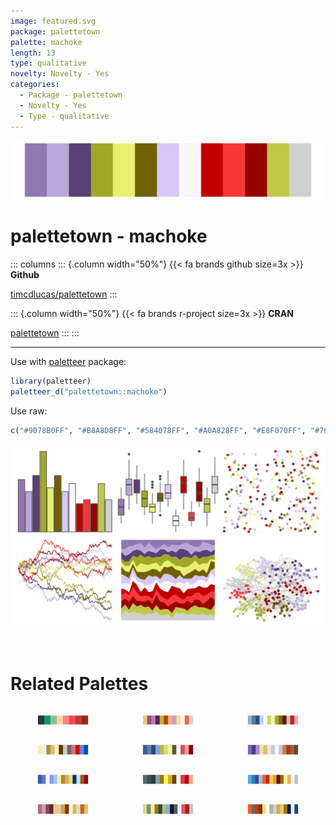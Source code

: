 ```yaml
---
image: featured.svg
package: palettetown
palette: machoke
length: 13
type: qualitative
novelty: Novelty - Yes
categories:
  - Package - palettetown
  - Novelty - Yes
  - Type - qualitative
---
```


![](featured.svg)

# palettetown - machoke 

::: columns
::: {.column width="50%"}
{{< fa brands github size=3x >}}
**Github**

[timcdlucas/palettetown](https://github.com/timcdlucas/palettetown)
:::

::: {.column width="50%"}
{{< fa brands r-project size=3x >}}
**CRAN**

[palettetown](https://CRAN.R-project.org/package=palettetown)
:::
:::

<hr> 

Use with [paletteer](https://emilhvitfeldt.github.io/paletteer/) package:

```r
library(paletteer)
paletteer_d("palettetown::machoke")
```

Use raw:

```r
c("#9078B0FF", "#B8A8D8FF", "#584078FF", "#A0A828FF", "#E8F070FF", "#706000FF", "#D8C8F8FF", "#F8F8F8FF", "#C00000FF", "#F83838FF", "#980000FF", "#C0C848FF", "#D0D0D0FF")
``` 

![](examples.svg) 

<br>

# Related Palettes

<div class="list" style="display: grid; grid-template-columns: auto auto auto;"> <figure class="figure">
<a href="../../awtools/a_palette/"> <img src="../../awtools/a_palette/featured.svg" style="width: 100%;" class="figure-img"></a>
</figure> <figure class="figure">
<a href="../../palettetown/koffing/"> <img src="../../palettetown/koffing/featured.svg" style="width: 100%;" class="figure-img"></a>
</figure> <figure class="figure">
<a href="../../palettetown/golduck/"> <img src="../../palettetown/golduck/featured.svg" style="width: 100%;" class="figure-img"></a>
</figure> <figure class="figure">
<a href="../../palettetown/togepi/"> <img src="../../palettetown/togepi/featured.svg" style="width: 100%;" class="figure-img"></a>
</figure> <figure class="figure">
<a href="../../palettetown/qwilfish/"> <img src="../../palettetown/qwilfish/featured.svg" style="width: 100%;" class="figure-img"></a>
</figure> <figure class="figure">
<a href="../../palettetown/wartortle/"> <img src="../../palettetown/wartortle/featured.svg" style="width: 100%;" class="figure-img"></a>
</figure> <figure class="figure">
<a href="../../palettetown/chinchou/"> <img src="../../palettetown/chinchou/featured.svg" style="width: 100%;" class="figure-img"></a>
</figure> <figure class="figure">
<a href="../../palettetown/murkrow/"> <img src="../../palettetown/murkrow/featured.svg" style="width: 100%;" class="figure-img"></a>
</figure> <figure class="figure">
<a href="../../palettetown/feraligatr/"> <img src="../../palettetown/feraligatr/featured.svg" style="width: 100%;" class="figure-img"></a>
</figure> <figure class="figure">
<a href="../../palettetown/weezing/"> <img src="../../palettetown/weezing/featured.svg" style="width: 100%;" class="figure-img"></a>
</figure> <figure class="figure">
<a href="../../palettetown/manectric/"> <img src="../../palettetown/manectric/featured.svg" style="width: 100%;" class="figure-img"></a>
</figure> <figure class="figure">
<a href="../../palettetown/ledian/"> <img src="../../palettetown/ledian/featured.svg" style="width: 100%;" class="figure-img"></a>
</figure> 
</div>
